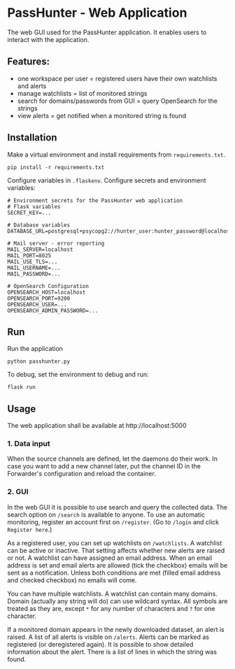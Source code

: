 # PassHunter - Web Application

The web GUI used for the PassHunter application.
It enables users to interact with the application.

## Features:

- one workspace per user = registered users have their own watchlists and alerts
- manage watchlists = list of monitored strings
- search for domains/passwords from GUI = query OpenSearch for the strings
- view alerts = get notified when a monitored string is found

## Installation

Make a virtual environment and install requirements from `requirements.txt`.
```shell
pip install -r requirements.txt
```

Configure variables in `.flaskenv`.
Configure secrets and environment variables:
```dotenv
# Environment secrets for the PassHunter web application
# Flask variables
SECRET_KEY=...

# Database variables
DATABASE_URL=postgresql+psycopg2://hunter_user:hunter_password@localhost:5432/hunter_db

# Mail server - error reporting
MAIL_SERVER=localhost
MAIL_PORT=8025
MAIL_USE_TLS=...
MAIL_USERNAME=...
MAIL_PASSWORD=...

# OpenSearch Configuration
OPENSEARCH_HOST=localhost
OPENSEARCH_PORT=9200
OPENSEARCH_USER=...
OPENSEARCH_ADMIN_PASSWORD=...
```

## Run

Run the application
```shell
python passhunter.py
```

To debug, set the environment to debug and run:
```shell
flask run
```

## Usage

The web application shall be available at http://localhost:5000

### 1. Data input

When the source channels are defined, let the daemons do their work.
In case you want to add a new channel later, put the channel ID in the Forwarder's configuration and reload the container.

### 2. GUI 

In the web GUI it is possible to use search and query the collected data.
The search option on `/search` is available to anyone.
To use an automatic monitoring, register an account first on `/register`.
(Go to `/login` and click `Register here`.)

As a registered user, you can set up watchlists on `/watchlists`.
A watchlist can be active or inactive.
That setting affects whether new alerts are raised or not.
A watchlist can have assigned an email address.
When an email address is set and email alerts are allowed (tick the checkbox) emails will be sent as a notification.
Unless both conditions are met (filled email address and checked checkbox) no emails will come.

You can have multiple watchlists.
A watchlist can contain many domains.
Domain (actually any string will do) can use wildcard syntax.
All symbols are treated as they are, except `*` for any number of characters and `?` for one character.

If a monitored domain appears in the newly downloaded dataset, an alert is raised.
A list of all alerts is visible on `/alerts`.
Alerts can be marked as registered (or deregistered again).
It is possible to show detailed information about the alert.
There is a list of lines in which the string was found.
